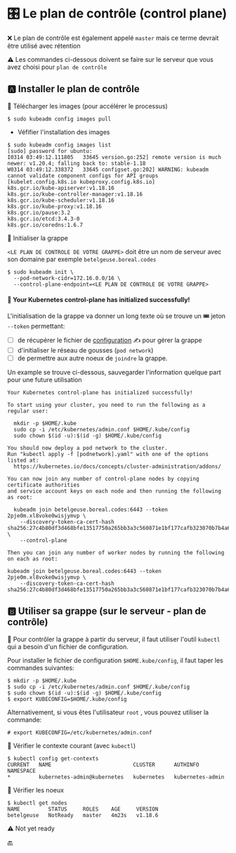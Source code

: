 # :control_knobs: Le plan de contrôle (control plane)


:x: Le plan de contrôle est également appelé `master` mais ce terme devrait être utilisé avec rétention

:warning: Les commandes ci-dessous doivent se faire sur le serveur que vous avez choisi pour `plan de contrôle`

## :a: Installer le plan de contrôle

:round_pushpin: Télécharger les images (pour accélérer le processus)

```
$ sudo kubeadm config images pull
```

* Véfifier l'installation des images

```
$ sudo kubeadm config images list
[sudo] password for ubuntu: 
I0314 03:49:12.111805   33645 version.go:252] remote version is much newer: v1.20.4; falling back to: stable-1.18
W0314 03:49:12.338372   33645 configset.go:202] WARNING: kubeadm cannot validate component configs for API groups [kubelet.config.k8s.io kubeproxy.config.k8s.io]
k8s.gcr.io/kube-apiserver:v1.18.16
k8s.gcr.io/kube-controller-manager:v1.18.16
k8s.gcr.io/kube-scheduler:v1.18.16
k8s.gcr.io/kube-proxy:v1.18.16
k8s.gcr.io/pause:3.2
k8s.gcr.io/etcd:3.4.3-0
k8s.gcr.io/coredns:1.6.7
```

:round_pushpin: Initialiser la grappe

`<LE PLAN DE CONTROLE DE VOTRE GRAPPE>` doit être un nom de serveur avec son domaine par exemple `betelgeuse.boreal.codes`

```
$ sudo kubeadm init \
  --pod-network-cidr=172.16.0.0/16 \
  --control-plane-endpoint=<LE PLAN DE CONTROLE DE VOTRE GRAPPE>
```

#### :tada: Your Kubernetes control-plane has initialized successfully!

L'initialisation de la grappe va donner un long texte où se trouve un :tickets: jeton `--token` permettant:

- [ ] de récupérer le fichier de [configuration](control-plane.md#b-utiliser-sa-grappe-sur-le-serveur---plan-de-contrôle) :writing_hand: pour gérer la grappe
- [ ] d'initialiser le réseau de gousses (`pod network`) 
- [ ] de permettre aux autre noeux de `joindre` la grappe. 

Un example se trouve ci-dessous, sauvegarder l'information quelque part pour une future utilisation

```
Your Kubernetes control-plane has initialized successfully!

To start using your cluster, you need to run the following as a regular user:

  mkdir -p $HOME/.kube
  sudo cp -i /etc/kubernetes/admin.conf $HOME/.kube/config
  sudo chown $(id -u):$(id -g) $HOME/.kube/config

You should now deploy a pod network to the cluster.
Run "kubectl apply -f [podnetwork].yaml" with one of the options listed at:
  https://kubernetes.io/docs/concepts/cluster-administration/addons/

You can now join any number of control-plane nodes by copying certificate authorities
and service account keys on each node and then running the following as root:

  kubeadm join betelgeuse.boreal.codes:6443 --token 2pje0m.xl8voke0wisjymvp \
    --discovery-token-ca-cert-hash sha256:27c4b80df3d468bfe13517750a265bb3a3c560871e1bf177cafb323070b7b4a6 \
    --control-plane 

Then you can join any number of worker nodes by running the following on each as root:

kubeadm join betelgeuse.boreal.codes:6443 --token 2pje0m.xl8voke0wisjymvp \
    --discovery-token-ca-cert-hash sha256:27c4b80df3d468bfe13517750a265bb3a3c560871e1bf177cafb323070b7b4a6
```

## :b: Utiliser sa grappe (sur le serveur - plan de contrôle)

:round_pushpin: Pour contrôler la grappe à partir du serveur, il faut utiliser l'outil `kubectl` qui a besoin d'un fichier de configuration.

Pour installer le fichier de configuration `$HOME.kube/config`, il faut taper les commandes suivantes:

```
$ mkdir -p $HOME/.kube
$ sudo cp -i /etc/kubernetes/admin.conf $HOME/.kube/config
$ sudo chown $(id -u):$(id -g) $HOME/.kube/config
$ export KUBECONFIG=$HOME/.kube/config
```

Alternativement, si vous êtes l'utilisateur `root` , vous pouvez utiliser la commande:

```
# export KUBECONFIG=/etc/kubernetes/admin.conf
```

:round_pushpin: Vérifier le contexte courant (avec `kubectl`)

```
$ kubectl config get-contexts
CURRENT   NAME                          CLUSTER      AUTHINFO           NAMESPACE
*         kubernetes-admin@kubernetes   kubernetes   kubernetes-admin   
```

:round_pushpin: Vérifier les noeux

```
$ kubectl get nodes
NAME         STATUS     ROLES    AGE     VERSION
betelgeuse   NotReady   master   4m23s   v1.18.6
```

:warning: Not yet ready 


[:back:](../#control_knobs-le-plan-de-contrôle-control-plane)
